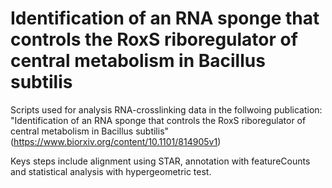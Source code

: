 # Identification of an RNA sponge that controls the RoxS riboregulator of central metabolism in Bacillus subtilis
Scripts used for analysis RNA-crosslinking data in the follwoing publication: "Identification of an RNA sponge that controls the RoxS riboregulator of central metabolism in Bacillus subtilis" (https://www.biorxiv.org/content/10.1101/814905v1)

Keys steps include alignment using STAR, annotation with featureCounts and statistical analysis with hypergeometric test.
